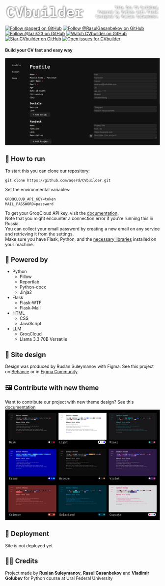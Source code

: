 ![Logo](images/logo.png)

[![Follow @aqerd on GitHub](https://img.shields.io/github/followers/aqerd?label=Ruslan%20Suleymanov&style=social-&labelColor=black&color=black)](https://github.com/aqerd)
[![Follow @RasulGasanbekov on GitHub](https://img.shields.io/github/followers/RasulGasanbekov?label=Rasul%20Gasanbekov&style=social-&labelColor=black&color=black)](https://github.com/RasulGasanbekov)
[![Follow @tazik23 on GitHub](https://img.shields.io/github/followers/tazik23?label=Vladimir%20Golubev&style=social-&labelColor=black&color=black)](https://github.com/tazik23)
[![Watch CVbuilder on GitHub](https://img.shields.io/github/watchers/aqerd/CVbuilder?label=Watch&style=social-&labelColor=black&color=black)](https://github.com/aqerd/CVbuilder/subscription)
[![Star CVbuilder on GitHub](https://img.shields.io/github/stars/aqerd/CVbuilder?label=Star&style=social-&labelColor=black&color=black)](https://github.com/aqerd/CVbuilder)
[![Open issues for CVbuilder](https://img.shields.io/github/issues/aqerd/CVbuilder?label=Issues&labelColor=black&color=black)](https://github.com/aqerd/CVbuilder/issues)

#### Build your CV fast and easy way
![Profile](images/profile.png)

## 🔗 How to run
To start this you can clone our repository:
```shell
git clone https://github.com/aqerd/CVbuilder.git
```
Set the environmental variables:
```dotenv
GROQCLOUD_API_KEY=token
MAIL_PASSWORD=password
```
To get your GroqCloud API key, visit the [documentation](https://console.groq.com/docs/overview).  
Note that you might encounter a connection error if you're running this in Russia.  
You can collect your email password by creating a new email on any service and retrieving it from the settings.  
Make sure you have Flask, Python, and the [necessary libraries](https://github.com/aqerd/CVbuilder/blob/main/requirements.txt) installed on your machine.

## 🔨 Powered by
- Python 
  - Pillow
  - Reportlab
  - Python-docx
  - Jinja2
- Flask
  - Flask-WTF 
  - Flask-Mail
- HTML 
  - CSS
  - JavaScript
- LLM
  - GroqCloud
  - Llama 3.3 70B Versatile

## 🎨 Site design
Design was produced by Ruslan Suleymanov with Figma. See this project on [Behance](https://www.behance.net/gallery/215413437/CVbuilder) or in [Figma Community](https://www.figma.com/community/file/1465009107029457211/cv-builder).

## 🖼️ Contribute with new theme
Want to contribute our project with new theme design? See this [documentation](https://github.com/aqerd/CVbuilder/blob/main/docs/THEMES.md)
![Themes](images/themes.png)

## 🚀 Deployment
Site is not deployed yet

## 🧑‍💻 Credits
Project made by **Ruslan Suleymanov**, **Rasul Gasanbekov** and **Vladimir Golubev** for Python course at Ural Federal University 
